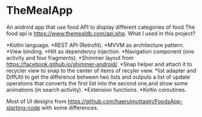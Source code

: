 # TheMealApp
An android app that use food API to display different categories of food
The food api is https://www.themealdb.com/api.php.
What I used in this project?

*Kotlin language.
*REST API (Retrofit).
*MVVM as architecture pattern.
*View binding.
*Hilt as dependency injection.
*Navigation component (one activity and four fragments).
*Shimmer layout from https://facebook.github.io/shimmer-android/.
*Snap helper and attach it to recycler view to snap to the center of items of recyler view.
*list adapter and DiffUtil to get the difference between two lists and outputs a list of update operations that converts the first list into the second one,and show some animations (in search activity).
*Extension functions.
*Koltin coroutines.

Most of UI designs from https://github.com/haerulmuttaqin/FoodsApp-starting-code with some differences.

